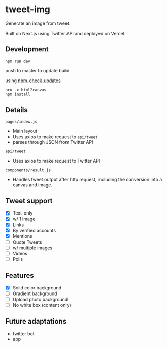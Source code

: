 # tweet-img

Generate an image from tweet.

Built on Next.js using Twitter API and deployed on Vercel.

## Development
```
npm run dev
```
push to master to update build

using [npm-check-updates](https://www.npmjs.com/package/npm-check-updates)
```
ncu -x html2canvas
npm install
```
## Details
`pages/index.js`
- Main layout
- Uses axios to make request to `api/tweet`
- parses through JSON from Twitter API

`api/tweet`
- Uses axios to make request to Twitter API

`components/result.js`
- Handles tweet output after http request, including the conversion into a canvas and image.

## Tweet support
- [x] Text-only
- [x] w/ 1 image
- [x] Links
- [x] By verified accounts
- [x] Mentions
- [ ] Quote Tweets
- [ ] w/ multiple images
- [ ] Videos
- [ ] Polls

## Features
- [x] Solid color background
- [ ] Gradient background
- [ ] Upload photo background
- [ ] No white box (content only)

## Future adaptations
- twitter bot
- app
